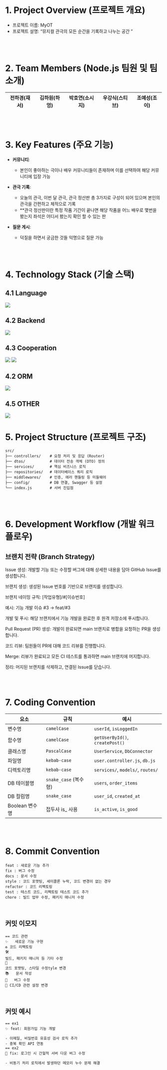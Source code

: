 

# 1. Project Overview (프로젝트 개요)
- 프로젝트 이름: MyOT
- 프로젝트 설명: “뮤지컬 관극의 모든 순간을 기록하고 나누는 공간 ”

<br/>
<br/>

# 2. Team Members (Node.js 팀원 및 팀 소개)
| 전하경(재서) | 김하원(하엉) | 박호연(소시지) | 우강식(스티브) | 조예성(조이) |
|:------:|:------:|:------:|:------:|:------:|



<br/>
<br/>

# 3. Key Features (주요 기능)
- **커뮤니티**: 
  - 본인이 좋아하는 극이나 배우 커뮤니티들이 존재하며 이를 선택하여 해당 커뮤니티에 입장 가능

- **관극 기록**:
  - 오늘의 관극, 이번 달 관극, 관극 정산판 총 3가지로 구성이 되어 있으며 본인의 관극을 간편하고 체적으로 기록
   -  **관극 정산판이란 특정 작품 기간이 끝나면 해당 작품을 어느 배우로 몇번을 봤는지 좌석은 어디서 봤는지 확인 할 수 있는 판

- **질문 게시**:
  - 덕질을 하면서 궁금한 것들 익명으로 질문 가능

<br/>
<br/>


# 4. Technology Stack (기술 스택)
## 4.1 Language
<img src="https://img.shields.io/badge/JavaScript-F7DF1E?style=for-the-badge&logo=JavaScript&logoColor=white">

<br/>

## 4.2 Backend

<img src="https://img.shields.io/badge/Node.js-43853D?style=for-the-badge&logo=node.js&logoColor=white">    

   

<br/>

## 4.3 Cooperation
 <img src="https://img.shields.io/badge/GIT-E44C30?style=for-the-badge&logo=git&logoColor=white">    
<img src="https://img.shields.io/badge/Notion-000000?style=for-the-badge&logo=notion&logoColor=white">
<br/>

## 4.2 ORM
<img src="https://img.shields.io/badge/Prisma-3982CE?style=for-the-badge&logo=Prisma&logoColor=white"> 
<br/>

## 4.5 OTHER
<img src="https://img.shields.io/badge/-Swagger-%23Clojure?style=for-the-badge&logo=swagger&logoColor=white">

# 5. Project Structure (프로젝트 구조)
```plaintext
src/
├── controllers/    # 요청 처리 및 응답 (Router)
├── dtos/           # 데이터 전송 객체 (DTO) 정의
├── services/       # 핵심 비즈니스 로직
├── repositories/   # 데이터베이스 쿼리 로직
├── middlewares/    # 인증, 에러 핸들링 등 미들웨어
├── config/         # DB 연결, Swagger 등 설정
└── index.js        # 서버 진입점
```

<br/>
<br/>

# 6. Development Workflow (개발 워크플로우)
## 브랜치 전략 (Branch Strategy)
Issue 생성: 개발할 기능 또는 수정할 버그에 대해 상세한 내용을 담아 GitHub Issue를 생성합니다.

브랜치 생성: 생성된 Issue 번호를 기반으로 브랜치를 생성합니다.

브랜치 네이밍 규칙: [작업유형]/#[이슈번호]

예시: 기능 개발 이슈 #3 → feat/#3

개발 및 푸시: 해당 브랜치에서 기능 개발을 완료한 후 원격 저장소에 푸시합니다.

Pull Request (PR) 생성: 개발이 완료되면 main 브랜치로 병합을 요청하는 PR을 생성합니다.

코드 리뷰: 팀원들이 PR에 대해 코드 리뷰를 진행합니다.

Merge: 리뷰가 완료되고 모든 CI 테스트를 통과하면 main 브랜치에 머지합니다.

정리: 머지된 브랜치를 삭제하고, 연결된 Issue를 닫습니다.

<br/>
<br/>

# 7. Coding Convention

| 요소 | 규칙 | 예시 |
| --- | --- | --- |
| 변수명 | `camelCase` | `userId`, `isLoggedIn` |
| 함수명 | `camelCase` | `getUserById()`, `createPost()` |
| 클래스명 | `PascalCase` | `UserService`, `DbConnector` |
| 파일명 | `kebab-case` | `user.controller.js`, `db.js` |
| 디렉토리명 | `kebab-case` | `services/`, `models/`, `routes/` |
| DB 테이블명 | `snake_case` (복수형) | `users`, `order_items` |
| DB 컬럼명 | `snake_case` | `user_id`, `created_at` |
| Boolean 변수명 | 접두사 is_ 사용 | `is_active`, `is_good` |


<br/>
<br/>


# 8. Commit Convention

```
feat : 새로운 기능 추가
fix : 버그 수정
docs : 문서 수정
style : 코드 포맷팅, 세미콜론 누락, 코드 변경이 없는 경우
refactor : 코드 리펙토링
test : 테스트 코드, 리펙토링 테스트 코드 추가
chore : 빌드 업무 수정, 패키지 매니저 수정
```

<br/>

## 커밋 이모지
```
== 코드 관련
✨	새로운 기능 구현
♻️ 코드 리팩토링
🛠️		
빌드, 패키지 매니저 등 기타 수정
💄		
코드 포맷팅, 스타일 수정tyle 변경
📚	문서 작성
🐛	버그 수정
💚 CI/CD 관련 설정 변경

```

<br/>

## 커밋 예시
```
== ex1
✨ feat: 회원가입 기능 개발

- 이메일, 비밀번호 유효성 검사 로직 추가
- 중복 확인 API 연동
== ex2
🐛 fix: 로그인 시 간헐적 서버 다운 버그 수정

- 비동기 처리 로직에서 발생하던 메모리 누수 문제 해결


